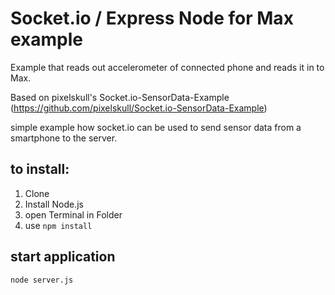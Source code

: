 Socket.io / Express Node for Max example
============================

Example that reads out accelerometer of connected phone and reads it in to Max.

Based on pixelskull's Socket.io-SensorData-Example (https://github.com/pixelskull/Socket.io-SensorData-Example)

simple example how socket.io can be used to send sensor data from a smartphone to the server.

## to install: 
1. Clone 
2. Install Node.js 
3. open Terminal in Folder
4. use ```npm install```

## start application 
```node server.js```
